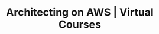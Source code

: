 ---
title: "Architecting on AWS | Virtual Courses"
courseThumb: images/courses/aws.jpg
# page title background image
bg_image: ""
# meta description
description : "Gain a comprehensive overview to AWS fundamentals, architectural design patterns, and how to build cloud solutions during this three day course."
---